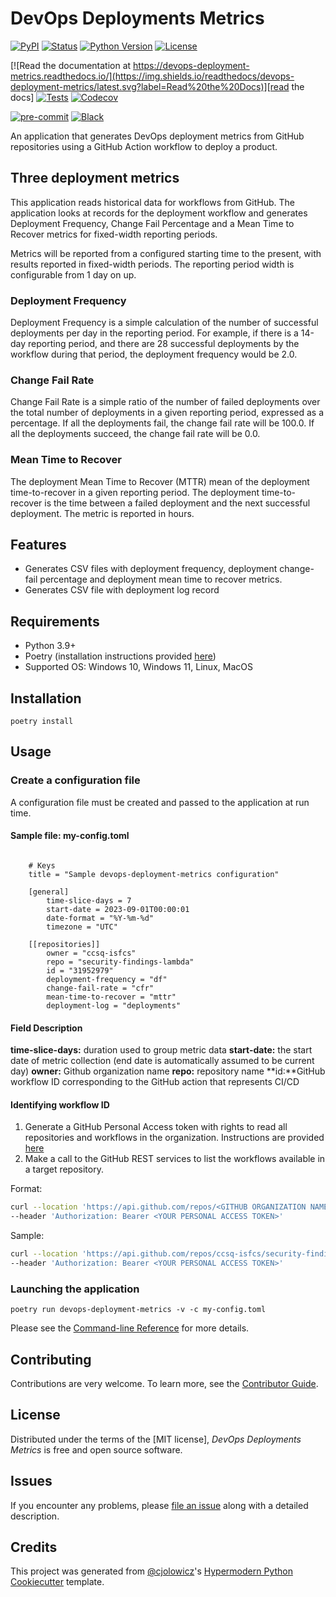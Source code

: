 # DevOps Deployments Metrics

[![PyPI](https://img.shields.io/pypi/v/devops-deployment-metrics.svg)][pypi_]
[![Status](https://img.shields.io/pypi/status/devops-deployment-metrics.svg)][status]
[![Python Version](https://img.shields.io/pypi/pyversions/devops-deployment-metrics)][python version]
[![License](https://img.shields.io/pypi/l/devops-deployment-metrics)][license]

[![Read the documentation at https://devops-deployment-metrics.readthedocs.io/](https://img.shields.io/readthedocs/devops-deployment-metrics/latest.svg?label=Read%20the%20Docs)][read the docs]
[![Tests](https://github.com/flexion/devops-deployment-metrics/workflows/Tests/badge.svg)][tests]
[![Codecov](https://codecov.io/gh/flexion/devops-deployment-metrics/branch/main/graph/badge.svg)][codecov]

[![pre-commit](https://img.shields.io/badge/pre--commit-enabled-brightgreen?logo=pre-commit&logoColor=white)][pre-commit]
[![Black](https://img.shields.io/badge/code%20style-black-000000.svg)][black]

[pypi_]: https://pypi.org/project/devops-deployment-metrics/
[status]: https://pypi.org/project/devops-deployment-metrics/
[python version]: https://pypi.org/project/devops-deployment-metrics
[read the docs]: https://devops-deployment-metrics.readthedocs.io/
[tests]: https://github.com/flexion/devops-deployment-metrics/actions?workflow=Tests
[codecov]: https://app.codecov.io/gh/flexion/devops-deployment-metrics
[pre-commit]: https://github.com/pre-commit/pre-commit
[black]: https://github.com/psf/black

An application that generates DevOps deployment metrics from GitHub repositories using a GitHub Action workflow to deploy a product.

## Three deployment metrics

This application reads historical data for workflows from GitHub. The application looks at records for the deployment workflow
and generates Deployment Frequency, Change Fail Percentage and a Mean Time to Recover metrics for fixed-width reporting periods.

Metrics will be reported from a configured starting time to the present, with results reported in fixed-width periods.
The reporting period width is configurable from 1 day on up.

### Deployment Frequency

Deployment Frequency is a simple calculation of the number of successful deployments per day in the reporting period. For example,
if there is a 14-day reporting period, and there are 28 successful deployments by the workflow during that period, the deployment
frequency would be 2.0.

### Change Fail Rate

Change Fail Rate is a simple ratio of the number of failed deployments over the total number of deployments in a given
reporting period, expressed as a percentage. If all the deployments fail, the change fail rate will be 100.0. If all the
deployments succeed, the change fail rate will be 0.0.

### Mean Time to Recover

The deployment Mean Time to Recover (MTTR) mean of the deployment time-to-recover in a given reporting period.
The deployment time-to-recover is the time between a failed deployment and the next successful deployment. The
metric is reported in hours.

## Features

- Generates CSV files with deployment frequency, deployment change-fail percentage and deployment mean time to recover metrics.
- Generates CSV file with deployment log record

## Requirements

- Python 3.9+
- Poetry (installation instructions provided [here](https://python-poetry.org/docs/#installing-with-the-official-installer))
- Supported OS: Windows 10, Windows 11, Linux, MacOS

## Installation

```shell
poetry install
```

## Usage

### Create a configuration file

A configuration file must be created and passed to the application at run time.

#### Sample file: my-config.toml

```text

    # Keys
    title = "Sample devops-deployment-metrics configuration"

    [general]
        time-slice-days = 7
        start-date = 2023-09-01T00:00:01
        date-format = "%Y-%m-%d"
        timezone = "UTC"

    [[repositories]]
        owner = "ccsq-isfcs"
        repo = "security-findings-lambda"
        id = "31952979"
        deployment-frequency = "df"
        change-fail-rate = "cfr"
        mean-time-to-recover = "mttr"
        deployment-log = "deployments"

```

#### Field Description

**time-slice-days:** duration used to group metric data
**start-date:** the start date of metric collection (end date is automatically assumed to be current day)
**owner:** Github organization name
**repo:** repository name
**id:**GitHub workflow ID corresponding to the GitHub action that represents CI/CD

#### Identifying workflow ID

1. Generate a GitHub Personal Access token with rights to read all repositories and workflows in the organization. Instructions are provided [here](http://https://docs.github.com/en/authentication/keeping-your-account-and-data-secure/managing-your-personal-access-tokens "here")
2. Make a call to the GitHub REST services to list the workflows available in a target repository.

Format:

```bash
curl --location 'https://api.github.com/repos/<GITHUB ORGANIZATION NAME>/<REPOSITORY NAME>/actions/workflows' \
--header 'Authorization: Bearer <YOUR PERSONAL ACCESS TOKEN>'
```

Sample:

```bash
curl --location 'https://api.github.com/repos/ccsq-isfcs/security-findings-lambda/actions/workflows' \
--header 'Authorization: Bearer <YOUR PERSONAL ACCESS TOKEN>'
```

### Launching the application

```shell
poetry run devops-deployment-metrics -v -c my-config.toml
```

Please see the [Command-line Reference] for more details.

## Contributing

Contributions are very welcome.
To learn more, see the [Contributor Guide].

## License

Distributed under the terms of the [MIT license],
_DevOps Deployments Metrics_ is free and open source software.

## Issues

If you encounter any problems,
please [file an issue] along with a detailed description.

## Credits

This project was generated from [@cjolowicz]'s [Hypermodern Python Cookiecutter] template.

[@cjolowicz]: https://github.com/cjolowicz
[hypermodern python cookiecutter]: https://github.com/cjolowicz/cookiecutter-hypermodern-python
[file an issue]: https://github.com/flexion/devops-deployment-metrics/issues

<!-- github-only -->

[license]: https://github.com/flexion/devops-deployment-metrics/blob/main/LICENSE
[contributor guide]: https://github.com/flexion/devops-deployment-metrics/blob/main/CONTRIBUTING.md
[command-line reference]: https://devops-deployment-metrics.readthedocs.io/en/latest/usage.html
